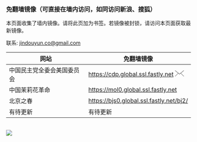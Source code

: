 <a name="a" id="a"></a>
<h3>免翻墙镜像（可直接在墙内访问，如同访问新浪、搜狐）</h3>


本页面收集了墙内镜像。请将此页加为书签。若镜像被封锁，请访问本页面获取最新镜像。

联系: jindouyun.co@gmail.com

<table>
    <thead>
        <tr>
            <th>网站</th>
            <th>免翻墙镜像</th>
        </tr>
    </thead>
    <tbody>    
        <tr>
            <td>中国民主党全委会美国委员会</td>
            <td>
                <a href="https://cdp.global.ssl.fastly.net/">https://cdp.global.ssl.fastly.net</a>
                <a href="mailto:?subject=%E4%B8%AD%E5%9B%BD%E6%B0%91%E4%B8%BB%E5%85%9A%E5%85%A8%E5%A7%94%E4%BC%9A%E7%BE%8E%E5%9B%BD%E5%A7%94%E5%91%98%E4%BC%9A%20%7C%20%E5%85%8D%E7%BF%BB%E5%A2%99%E9%95%9C%E5%83%8F&body=https%3A%2F%2Fcdp.global.ssl.fastly.net"><img src="data:image/png;base64,iVBORw0KGgoAAAANSUhEUgAAABgAAAAQCAMAAAA7+k+nAAAAG1BMVEX////v7+9gYGBAQEDPz89wcHCfn5+AgIAgICA3DmvIAAAAX0lEQVQYlW2QUQ7AIAhDYaB4/xMPpm7QyYehr1ASSZQOpULc+p/3xv6aId9k+m+lDJXkcL6aRBlK6xDrzngO2kB+sc/6njfAIz0uFWcJ5iSgLRL4F4B8oQOfUA48vuIGAsABG3xeM+AAAAAASUVORK5CYII="></a></td>
        </tr>    
        <tr>
            <td>中国茉莉花革命</td>
            <td>            
                <a href="https://mol0.global.ssl.fastly.net/">https://mol0.global.ssl.fastly.net</a>
            </td>
        </tr>
        <tr>
            <td>北京之春</td>
            <td>            
                <a href="https://bjs0.global.ssl.fastly.net/bj2/">https://bjs0.global.ssl.fastly.net/bj2/</a>
            </td>
        </tr>
        <tr>
            <td>有待更新</td>
            <td>            
                有待更新
            </td>
        </tr>    
    </tbody>
</table>
<br/>
<img src="https://encrypted-tbn0.gstatic.com/images?q=tbn:ANd9GcSvpdvxCD6PqBufA5U_Ftoyn1JuvtgBjTRl3OpujvkqxKmPakPf" />

